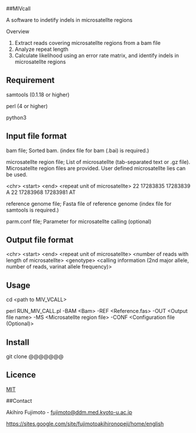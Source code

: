 ##MIVcall

A software to indetify indels in microsatellte regions

Overview
1. Extract reads covering microsatellte regions from a bam file
2. Analyze repeat length 
3. Calculate likelihood using an error rate matrix, and identify indels in microsatellte regions

## Requirement
samtools (0.1.18 or higher)

perl (4 or higher)

python3

## Input file format
bam file; Sorted bam. (index file for bam (.bai) is required.)


microsatellte region file; List of microsatellte (tab-separated text or .gz file). Microsatellte region files are provided. User defined microsatellte lies can be used. 

\<chr\> \<start\> \<end\> \<repeat unit of microsatellte\>
22      17283835        17283839        A
22      17283968        17283981        AT


reference genome file; Fasta file of reference genome (index file for samtools is required.)


parm.conf file; Parameter for microsatellte calling (optional)




## Output file format
\<chr\> \<start\> \<end\> \<repeat unit of microsatellte\> \<number of reads with length of microsatellte\> \<genotype\> \<calling information (2nd major allele, number of reads, varinat allele frequency)\>

## Usage
cd \<path to MIV_VCALL\>

perl RUN_MIV_CALL.pl -BAM \<Bam\> -REF \<Reference.fas\> -OUT \<Output file name\> -MS \<Microsatellte region file\> -CONF \<Configuration file (Optional)\>

## Install
git clone @@@@@@@

## Licence

[MIT](https://github.com/tcnksm/tool/blob/master/LICENCE)

##Contact

Akihiro Fujimoto - fujimoto@ddm.med.kyoto-u.ac.jp

https://sites.google.com/site/fujimotoakihironopeji/home/english